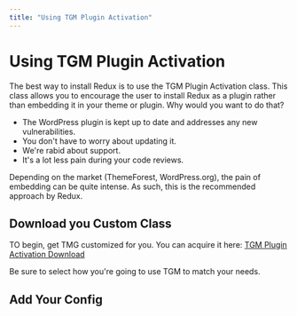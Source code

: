 ```yaml
---
title: "Using TGM Plugin Activation"
---
```


# Using TGM Plugin Activation
The best way to install Redux is to use the TGM Plugin Activation class. This class allows you to encourage the user to
install Redux as a plugin rather than embedding it in your theme or plugin. Why would you want to do that?

- The WordPress plugin is kept up to date and addresses any new vulnerabilities.
- You don't have to worry about updating it.
- We're rabid about support.
- It's a lot less pain during your code reviews.

Depending on the market (ThemeForest, WordPress.org), the pain of embedding can be quite intense. As such, this
is the recommended approach by Redux.

## Download you Custom Class
TO begin, get TMG customized for you. You can acquire it here: [TGM Plugin Activation Download](http://tgmpluginactivation.com/download/)

Be sure to select how you're going to use TGM to match your needs.

## Add Your Config

